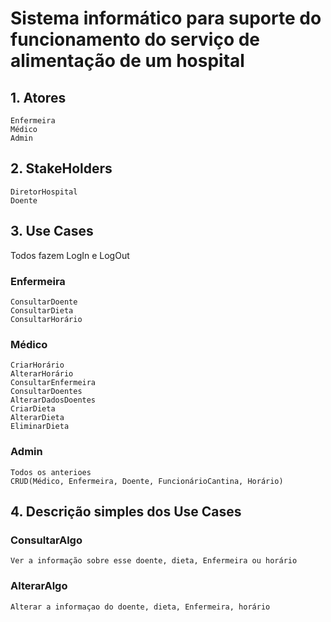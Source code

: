 # Sistema informático para suporte do funcionamento do serviço de alimentação de um hospital

## 1. Atores
    Enfermeira
    Médico
    Admin

## 2. StakeHolders
    DiretorHospital
    Doente

## 3. Use Cases
Todos fazem LogIn e LogOut
### Enfermeira
    ConsultarDoente
    ConsultarDieta
    ConsultarHorário
### Médico
    CriarHorário
    AlterarHorário
    ConsultarEnfermeira
    ConsultarDoentes
    AlterarDadosDoentes
    CriarDieta
    AlterarDieta
    EliminarDieta
### Admin
    Todos os anterioes
    CRUD(Médico, Enfermeira, Doente, FuncionárioCantina, Horário)

## 4. Descrição simples dos Use Cases
### ConsultarAlgo
    Ver a informação sobre esse doente, dieta, Enfermeira ou horário
### AlterarAlgo
    Alterar a informaçao do doente, dieta, Enfermeira, horário